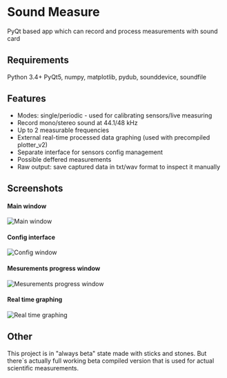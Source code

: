# Sound Measure
PyQt based app which can record and process measurements with sound card

## Requirements
Python 3.4+
PyQt5, numpy, matplotlib, pydub, sounddevice, soundfile

## Features
- Modes: single/periodic - used for calibrating sensors/live measuring
- Record mono/stereo sound at 44.1/48 kHz
- Up to 2 measurable frequencies
- External real-time processed data graphing (used with precompiled plotter_v2)
- Separate interface for sensors config management
- Possible deffered measurements
- Raw output: save captured data in txt/wav format to inspect it manually

## Screenshots
#### Main window
![Main window](https://i.imgur.com/vanziKr.png)
#### Config interface
![Config window](https://i.imgur.com/i6zxVTd.jpg)
#### Mesurements progress window
![Mesurements progress window](https://i.imgur.com/gR7VIKS.jpg)
#### Real time graphing
![Real time graphing](https://i.imgur.com/eOs2BDk.jpg)

## Other
This project is in "always beta" state made with sticks and stones. But there`s actually full working beta compiled version that is used for actual scientific measurements.
